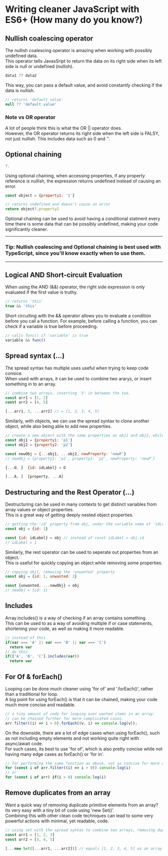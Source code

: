 # Writing cleaner JavaScript with ES6+ (How many do you know?)

## Nullish coalescing operator
The nullish coalescing operator is amazing when working with possibly undefined data.\
This operator tells JavasSript to return the data on its right side when its left side is null or undefined (nullish).
```javascript
data1 ?? data2
```
This way, you can pass a default value, and avoid constantly checking if the data is nullish.
```javascript
// returns 'default value'
null ?? 'default value'
```
### Note vs OR operator
A lot of people think this is what the OR || operator does.\
However, the OR operator returns its right side when the left side is FALSY, not just nullish. This includes data such as 0 and ''.

## Optional chaining
```javascript
?.
```
Using optional chaining, when accessing properties, if any property reference is nullish, the expression returns undefined instead of causing an error.
```javascript
const object = {property1: '1'}

// returns undefined and doesn't cause an error
return object?.property2
```
Optional chaining can be used to avoid having a conditional statment every time there is some data that can be possibly undefined, making your code significantly cleaner.

---
### Tip: Nullish coalescing and Optional chaining is best used with TypeScript, since you'll know exactly when to use them.
---

## Logical AND Short-circuit Evaluation
When using the AND (&&) operator, the right side expression is only evaluated if the first value is truthy.
```javascript
// returns 'this'
true && 'this'
```
Short circuiting with the && operator allows you to evaluate a condition before you call a function.
For example, before calling a function, you can check if a variable is true before proceeding.
```javascript
// calls func() if 'variable' is true
variable && func()
```

## Spread syntax (...)
The spread syntax has multiple uses useful when trying to keep code consice.\
When used with arrays, it can be used to combine two ararys, or insert something in to an array.
```javascript
// combine two arrays, inserting '3' in between the two.
const arr1 = [1, 2]
const arr2 = [4, 5]

[...arr1, 3, ...arr2] // = [1, 2, 3, 4, 5]
```
Similarly, with objects, we can use the spread syntax to clone another object, while also being able to add new properties.
```javascript
// create a new object with the same properties as obj1 and obj2, while also adding another property 'newProperty'.
const obj1 = {property1: 'p1'}
const obj2 = {property2: 'p2'}

const newObj = {...obj1, ...obj2, newProperty: 'newP'}
// newObj = {property1: 'p1', property2: 'p2', newProperty: 'newP'}
```

```javascript
{...O, }  {id: idLabel} = O

[...A, ]  [property, ...A]
```

## Destructuring and the Rest Operator (...)
Destructuring can be used in many contexts to get distinct variables from array values or object properties.\
This is a great way of getting deeply nested object properties.
```javascript
// getting the 'id' property from obj, under the variable name of 'idLabel'.
const obj = {id: 1}

const {id: idLabel} = obj // instead of const idLabel = obj.id
// idLabel = 1
```
Similarly, the rest operator can be used to seperate out properties from an object.\
This is useful for quickly copying an object while removing some properties.
```javascript
// copying obj1, removing the 'unwanted' property
const obj = {id: 1, unwanted: 2}

const {unwanted, ...newObj} = obj
// newObj = {id: 1}
```

## Includes
Array.includes() is a way of checking if an array contains something.\
This can be used to as a way of avoiding multiple if or case statements, shortening your code, as well as making it more readable.
```javascript
// instead of this
if(var === 'A' || var === 'B' || var === 'C')
  return var
// do this
if(['A', 'B', 'C'].includes(var)) 
  return var
```

## For Of & forEach()
Looping can be done much cleaner using 'for of' and '.forEach()', rather than a traditional for loop.\
A big point for using forEach() is that it can be chained, making your code much more concise and readable.
```javascript
// a tiny amount of code for looping over wanted items in an array.
// can be chained further for more complicated cases.
arr.filter((i) => i > 0).forEach((v, i) => console.log(v));
```
On the downside, there are a lot of edge cases when using forEach(), such as not including empty elements and not working quite right with async/await code.\
For such cases, its best to use 'for of', which is also pretty concise while not having many edge cases as forEach() or 'for in'. 
```javascript
// for performing the same function as above, not as concise for more complicated cases but more robust.
for (const i of arr.filter((i) => i > 0)) console.log(i)
// or
for (const i of arr) if(i > 0) console.log(i)
```

## Remove duplicates from an array
Want a quick way of removing duplicate primitive elements from an array? Its very easy with a tiny bit of code using 'new Set()'.\
Combining this with other clean code techniques can lead to some very powerful actions with minimal, yet readable, code.
```javascript
// using set with the spread syntax to combine two arrays, removing duplicates (a union).
const arr1 = [1, 2, 3]
const arr2 = [3, 4, 5]

[...new Set([...arr1, ...arr2])] // equals [1, 2, 3, 4, 5] as an array
```

